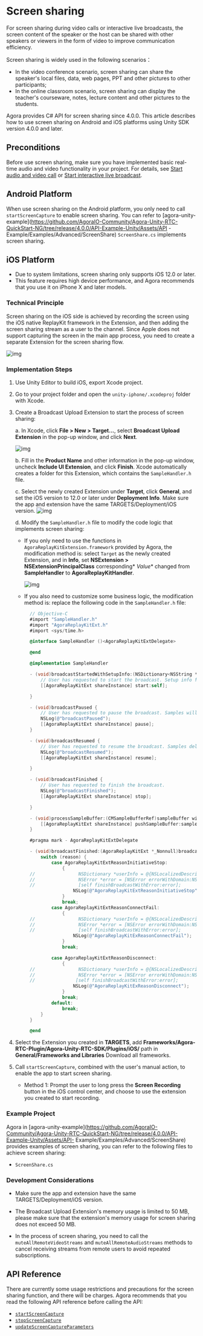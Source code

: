 # Screen sharing

For screen sharing during video calls or interactive live broadcasts, the screen content of the speaker or the host can be shared with other speakers or viewers in the form of video to improve communication efficiency.

Screen sharing is widely used in the following scenarios：

- In the video conference scenario, screen sharing can share the speaker's local files, data, web pages, PPT and other pictures to other participants;
- In the online classroom scenario, screen sharing can display the teacher's courseware, notes, lecture content and other pictures to the students.

Agora provides C# API for screen sharing since 4.0.0. This article describes how to use screen sharing on Android and iOS platforms using Unity SDK version 4.0.0 and later.

## Preconditions

Before use screen sharing, make sure you have implemented basic real-time audio and video functionality in your project. For details, see [Start audio and video call]() or [Start interactive live broadcast]().

## Android Platform

When use screen sharing on the Android platform, you only need to call `startScreenCapture` to enable screen sharing. You can refer to [agora-unity-example](https://github.com/AgoraIO-Community/Agora-Unity-RTC-QuickStart-NG/tree/release/4.0.0/API-Example-Unity/Assets/API -Example/Examples/Advanced/ScreenShare) `ScreenShare.cs` implements screen sharing.

## iOS Platform

- Due to system limitations, screen sharing only supports iOS 12.0 or later.
- This feature requires high device performance, and Agora recommends that you use it on iPhone X and later models.

### Technical Principle

Screen sharing on the iOS side is achieved by recording the screen using the iOS native ReplayKit framework in the Extension, and then adding the screen sharing stream as a user to the channel. Since Apple does not support capturing the screen in the main app process, you need to create a separate Extension for the screen sharing flow.

![img](https://web-cdn.agora.io/docs-files/1606368135907)

### Implementation Steps

1. Use Unity Editor to build iOS, export Xcode project.

2. Go to your project folder and open the `unity-iphone/.xcodeproj` folder with Xcode.

3. Create a Broadcast Upload Extension to start the process of screen sharing:

   a. In Xcode, click **File > New > Target...**, select **Broadcast Upload Extension** in the pop-up window, and click **Next**.

   ![img](https://web-cdn.agora.io/docs-files/1606368184836)

   b. Fill in the **Product Name** and other information in the pop-up window, uncheck **Include UI Extension**, and click **Finish**. Xcode automatically creates a folder for this Extension, which contains the `SampleHandler.h` file.

   c. Select the newly created Extension under **Target**, click **General**, and set the iOS version to 12.0 or later under **Deployment Info**. Make sure the app and extension have the same TARGETS/Deployment/iOS version.
   ![img](https://web-cdn.agora.io/docs-files/1652254668249)

   d. Modify the `SampleHandler.h` file to modify the code logic that implements screen sharing:

   - If you only need to use the functions in `AgoraReplayKitExtension.framework` provided by Agora, the modification method is: select `Target` as the newly created Extension, and in **Info**, set **NSExtension > NSExtensionPrincipalClass** corresponding* *Value** changed from **SampleHandler** to **AgoraReplayKitHandler**.

     ![img](https://web-cdn.agora.io/docs-files/1648112619203)

   - If you also need to customize some business logic, the modification method is: replace the following code in the `SampleHandler.h` file:

     ```objectivec
       // Objective-C
       #import "SampleHandler.h"
       #import "AgoraReplayKitExt.h"
       #import <sys/time.h>
     
       @interface SampleHandler ()<AgoraReplayKitExtDelegate>
     
       @end
     
       @implementation SampleHandler
     
       - (void)broadcastStartedWithSetupInfo:(NSDictionary<NSString *,NSObject *> *)setupInfo {
           // User has requested to start the broadcast. Setup info from the UI extension can be supplied but optional.
           [[AgoraReplayKitExt shareInstance] start:self];
     
       }
     
       - (void)broadcastPaused {
           // User has requested to pause the broadcast. Samples will stop being delivered.
           NSLog(@"broadcastPaused");
           [[AgoraReplayKitExt shareInstance] pause];
       }
     
       - (void)broadcastResumed {
           // User has requested to resume the broadcast. Samples delivery will resume.
           NSLog(@"broadcastResumed");
           [[AgoraReplayKitExt shareInstance] resume];
     
       }
     
       - (void)broadcastFinished {
           // User has requested to finish the broadcast.
           NSLog(@"broadcastFinished");
           [[AgoraReplayKitExt shareInstance] stop];
     
       }
     
       - (void)processSampleBuffer:(CMSampleBufferRef)sampleBuffer withType:(RPSampleBufferType)sampleBufferType {
           [[AgoraReplayKitExt shareInstance] pushSampleBuffer:sampleBuffer withType:sampleBufferType];
       }
     
       #pragma mark - AgoraReplayKitExtDelegate
     
       - (void)broadcastFinished:(AgoraReplayKitExt *_Nonnull)broadcast reason:(AgoraReplayKitExtReason)reason {
           switch (reason) {
               case AgoraReplayKitExtReasonInitiativeStop:
                   {
       //                NSDictionary *userInfo = @{NSLocalizedDescriptionKey : @"Host app stop srceen capture"};
       //                NSError *error = [NSError errorWithDomain:NSCocoaErrorDomain code:0 userInfo:userInfo];
       //                [self finishBroadcastWithError:error];
                       NSLog(@"AgoraReplayKitExtReasonInitiativeStop");
                   }
                   break;
               case AgoraReplayKitExtReasonConnectFail:
                   {
       //                NSDictionary *userInfo = @{NSLocalizedDescriptionKey : @"Connect host app fail need startScreenCapture in host app"};
       //                NSError *error = [NSError errorWithDomain:NSCocoaErrorDomain code:0 userInfo:userInfo];
       //                [self finishBroadcastWithError:error];
                       NSLog(@"AgoraReplayKitExReasonConnectFail");
                   }
                   break;
     
               case AgoraReplayKitExtReasonDisconnect:
                   {
       //                NSDictionary *userInfo = @{NSLocalizedDescriptionKey : @"disconnect with host app"};
       //                NSError *error = [NSError errorWithDomain:NSCocoaErrorDomain code:0 userInfo:userInfo];
       //               [self finishBroadcastWithError:error];
                       NSLog(@"AgoraReplayKitExReasonDisconnect");
                   }
                   break;
               default:
                   break;
           }
       }
     
       @end
     ```

4. Select the Extension you created in **TARGETS**, add **Frameworks/Agora-RTC-Plugin/Agora-Unity-RTC-SDK/Plugins/iOS/** path in **General/Frameworks and Libraries** Download all frameworks.

5. Call `startScreenCapture`, combined with the user's manual action, to enable the app to start screen sharing.

   - Method 1: Prompt the user to long press the **Screen Recording** button in the iOS control center, and choose to use the extension you created to start recording.

   

### Example Project

Agora in [agora-unity-example](https://github.com/AgoraIO-Community/Agora-Unity-RTC-QuickStart-NG/tree/release/4.0.0/API-Example-Unity/Assets/API- Example/Examples/Advanced/ScreenShare) provides examples of screen sharing, you can refer to the following files to achieve screen sharing:

- `ScreenShare.cs`

### Development Considerations

- Make sure the app and extension have the same TARGETS/Deployment/iOS version.

- The Broadcast Upload Extension's memory usage is limited to 50 MB, please make sure that the extension's memory usage for screen sharing does not exceed 50 MB.
- In the process of screen sharing, you need to call the `muteAllRemoteVideoStreams` and `muteAllRemoteAudioStreams` methods to cancel receiving streams from remote users to avoid repeated subscriptions.

## API Reference

There are currently some usage restrictions and precautions for the screen sharing function, and there will be charges. Agora recommends that you read the following API reference before calling the API:

- [`startScreenCapture`]()
- [`stopScreenCapture`]()
- [`updateScreenCaptureParameters`]()